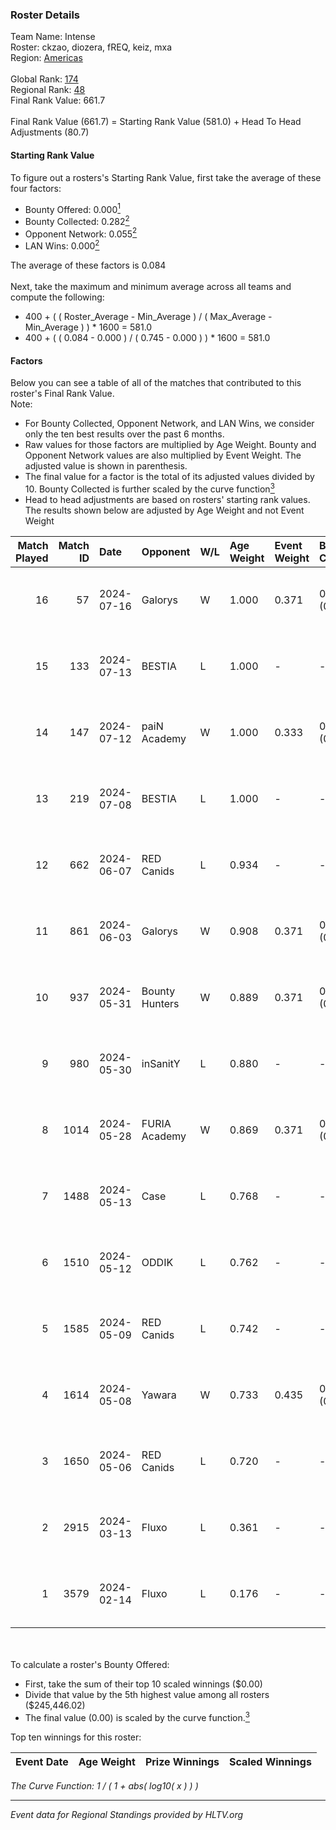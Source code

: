 ### Roster Details<br />
Team Name: Intense<br />
Roster: ckzao, diozera, fREQ, keiz, mxa<br />
Region: [Americas]( ../standings_americas.md)<br />
<br />
Global Rank: [174](../standings_global.md)<br />
Regional Rank: [48]( ../standings_americas.md)<br />
Final Rank Value:  661.7<br />
<br />
Final Rank Value (661.7) = Starting Rank Value (581.0) + Head To Head Adjustments (80.7)<br />

#### Starting Rank Value<br />
To figure out a rosters's Starting Rank Value, first take the average of these four factors:<br />
- Bounty Offered: 0.000[<sup>1</sup>](#table2)
- Bounty Collected: 0.282[<sup>2</sup>](#table1)
- Opponent Network: 0.055[<sup>2</sup>](#table1)
- LAN Wins: 0.000[<sup>2</sup>](#table1)

The average of these factors is 0.084<br />
<br />
Next, take the maximum and minimum average across all teams and compute the following:<br />
- 400 + ( ( Roster_Average - Min_Average ) / ( Max_Average - Min_Average ) ) * 1600 = 581.0
- 400 + ( ( 0.084 - 0.000 ) / ( 0.745 - 0.000 ) ) * 1600 = 581.0


#### Factors<br />
Below you can see a table of all of the matches that contributed to this roster's Final Rank Value.<br />
Note:<br />

- For Bounty Collected, Opponent Network, and LAN Wins, we consider only the ten best results over the past 6 months.
- Raw values for those factors are multiplied by Age Weight. Bounty and Opponent Network values are also multiplied by Event Weight. The adjusted value is shown in parenthesis.
- The final value for a factor is the total of its adjusted values divided by 10. Bounty Collected is further scaled by the curve function[<sup>3</sup>](#curveFunction)
- Head to head adjustments are based on rosters' starting rank values. The results shown below are adjusted by Age Weight and not Event Weight
<span id="table1"></span><br />


| Match Played | Match ID | Date       | Opponent       | W/L | Age Weight | Event Weight | Bounty Collected | Opponent Network | LAN Wins  | H2H Adj. | Roster                          |
| -: | -: | :- | :- | :- | :- | :- | :- | :- | :- | -: | :- |
|           16 |       57 | 2024-07-16 | Galorys        | W   | 1.000      | 0.371        | 0.026 (0.010)    | 0.535 (0.198)    | 0 (0.000) |    23.06 | ckzao, diozera, fREQ, keiz, mxa |
|           15 |      133 | 2024-07-13 | BESTIA         | L   | 1.000      | -            | -                | -                | -         |    -3.21 | ckzao, diozera, fREQ, keiz, mxa |
|           14 |      147 | 2024-07-12 | paiN Academy   | W   | 1.000      | 0.333        | 0.000 (0.000)    | 0.000 (0.000)    | 0 (0.000) |     6.31 | ckzao, diozera, fREQ, keiz, mxa |
|           13 |      219 | 2024-07-08 | BESTIA         | L   | 1.000      | -            | -                | -                | -         |    -2.62 | ckzao, diozera, fREQ, keiz, mxa |
|           12 |      662 | 2024-06-07 | RED Canids     | L   | 0.934      | -            | -                | -                | -         |    -0.83 | ckzao, diozera, fREQ, keiz, mxa |
|           11 |      861 | 2024-06-03 | Galorys        | W   | 0.908      | 0.371        | 0.026 (0.009)    | 0.535 (0.180)    | 0 (0.000) |    23.36 | ckzao, diozera, fREQ, keiz, mxa |
|           10 |      937 | 2024-05-31 | Bounty Hunters | W   | 0.889      | 0.371        | 0.030 (0.010)    | 0.441 (0.145)    | 0 (0.000) |    23.59 | ckzao, diozera, fREQ, keiz, mxa |
|            9 |      980 | 2024-05-30 | inSanitY       | L   | 0.880      | -            | -                | -                | -         |    -2.69 | ckzao, diozera, fREQ, keiz, mxa |
|            8 |     1014 | 2024-05-28 | FURIA Academy  | W   | 0.869      | 0.371        | 0.000 (0.000)    | 0.074 (0.024)    | 0 (0.000) |    12.13 | ckzao, diozera, fREQ, keiz, mxa |
|            7 |     1488 | 2024-05-13 | Case           | L   | 0.768      | -            | -                | -                | -         |    -3.46 | bsd, ckzao, diozera, fREQ, mxa  |
|            6 |     1510 | 2024-05-12 | ODDIK          | L   | 0.762      | -            | -                | -                | -         |    -2.04 | bsd, ckzao, diozera, fREQ, mxa  |
|            5 |     1585 | 2024-05-09 | RED Canids     | L   | 0.742      | -            | -                | -                | -         |    -0.78 | bsd, ckzao, diozera, fREQ, mxa  |
|            4 |     1614 | 2024-05-08 | Yawara         | W   | 0.733      | 0.435        | 0.000 (0.000)    | 0.015 (0.005)    | 0 (0.000) |     9.49 | bsd, ckzao, diozera, fREQ, mxa  |
|            3 |     1650 | 2024-05-06 | RED Canids     | L   | 0.720      | -            | -                | -                | -         |    -0.72 | bsd, ckzao, diozera, fREQ, mxa  |
|            2 |     2915 | 2024-03-13 | Fluxo          | L   | 0.361      | -            | -                | -                | -         |    -0.61 | bsd, ckzao, diozera, mxa, roz   |
|            1 |     3579 | 2024-02-14 | Fluxo          | L   | 0.176      | -            | -                | -                | -         |    -0.33 | bsd, ckzao, diozera, mxa, roz   |

<br />
<span id="table2"></span><br />
To calculate a roster's Bounty Offered:<br />

- First, take the sum of their top 10 scaled winnings ($0.00)
- Divide that value by the 5th highest value among all rosters ($245,446.02)
- The final value (0.00) is scaled by the curve function.[<sup>3</sup>](#curveFunction)

Top ten winnings for this roster:<br />

| Event Date | Age Weight | Prize Winnings | Scaled Winnings |
| :- | -: | :- | :- |


<span id="curveFunction"></span>_The Curve Function: 1 / ( 1 + abs( log10( x ) ) )_<br />

---
_Event data for Regional Standings provided by HLTV.org_<br />

